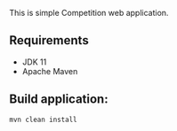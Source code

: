 This is simple Competition web application.

## Requirements

* JDK 11
* Apache Maven

## Build application:
```
mvn clean install
```
